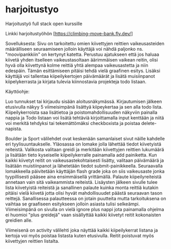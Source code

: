 # harjoitustyo
Harjoitustyö full stack open kurssille

Linkki harjoitustyöhön [https://climbing-move-bank.fly.dev/]

Sovelluksesta:
Sivu on tarkoitettu omien kiivettyjen reittien vaikeusasteiden määrälliseen seuraamiseen
jolloin käyttäjä voi nähdä paljonko ns. "moovipankkiin" on kertynyt katetta.
Perustuu ajatukseen että jos haluaa kiivetä yhden itselleen vaikeustasoltaan äärimmäisen vaikean reitin,
olisi hyvä olla kiivettynä kolme reittiä yhtä alempaa vaikeusastetta ja niin edespäin.
Tämän esittämiseen pitäisi tehdä vielä graafinen esitys.
Lisäksi käyttäjä voi tallentaa kiipeilykertojen päivämäärät ja lisätä muisiinpanot kiipelykerrasta ja 
kirjata tulevia kiinnostavia projekteja todo listaan.

Käyttöohje:

Luo tunnukset tai kirjaudu sisään aloitusnäkymässä.
Kirjautumisen jälkeen etusivulla näkyy 5 viimeisimpänä lisättyä kiipeykertaa ja sen alla todo lista.
Kiipeilykerroista saa lisätietoa ja poistomahdollisuuden näkyviin painalla nappia ja Todo listaan voi 
lisätä tehtäviä kirjoittamalla input kenttään ja niitä voi merkitä tehdyksi tai tekemättömäksi 
checkboxista ja poistaa delete-napista.

Boulder ja Sport välilehdet ovat keskenään samanlaiset sivut näille kahdelle eri tyylisuuntaukselle.
Yläosassa on lomake jolla lähettää tiedot kiivetyistä reiteistä. 
Valikosta valitaan greidi ja merkitään kiivettyjen reittien lukumäärä ja lisätään tieto kyseiselle 
kiipeilykerralle painamalla add painiketta.
Kun kaikki kiivetyt reitit on vaikeusastekohtaisesti lisätty, valitaan päivämäärä ja 
lisätään muistiinpanot ja lähetetään tiedot submit-painikkeella.
Seuraavalla lomakkeella päivitetään käyttäjän flash grade joka on siis vaikeusaste jonka tyypillisesti pääsee aina ensimmäisellä yrittämällä.
Palaute kiipeilyreiteistä annetaan vain sitä vaikeammista reiteistä.
Lisäysten jälkeen sivulle tulee lista kiivetyistä reiteistä ja sanallinen palaute kuinka monta reittiä kutakin pitäisi vielä kiivetä 
jotta olisi hyvät mahdollisuudet päästä seuraavan tason reittejä.
Sanallisessa palautteessa on jotain puutteita mutta tarkoituksena on vaihtaa se graafiseen esitykseen jolloin asiasta tulisi selkeämpi.
Viimeisimpänä on sivulla on vielä ignore plus nappi jota painamalla ohjelma ei huomioi "plus greidejä" vaan sisällyttää kaikki kiivetyt 
reitit kokonaisten greidien alle.

Viimeisenä on activity välilehti joka näyttää kaikki kiipeilykerrat listana ja kertoja voi myös poistaa listasta kuten etusivulla.
Reitit poistuvat myös kiivettyjen reittien listalta.



